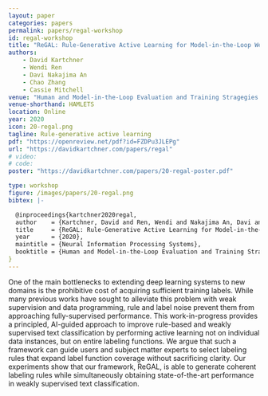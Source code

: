 ```yaml
---
layout: paper
categories: papers
permalink: papers/regal-workshop
id: regal-workshop
title: "ReGAL: Rule-Generative Active Learning for Model-in-the-Loop Weak Supervision"
authors:
    - David Kartchner
    - Wendi Ren
    - Davi Nakajima An
    - Chao Zhang
    - Cassie Mitchell
venue: "Human and Model-in-the-Loop Evaluation and Training Stragegies Workshop, NeurIPS"
venue-shorthand: HAMLETS
location: Online
year: 2020
icon: 20-regal.png
tagline: Rule-generative active learning
pdf: "https://openreview.net/pdf?id=FZDPu3JLEPg"
url: "https://davidkartchner.com/papers/regal"
# video: 
# code: 
poster: "https://davidkartchner.com/papers/20-regal-poster.pdf"

type: workshop
figure: /images/papers/20-regal.png
bibtex: |-

  @inproceedings{kartchner2020regal,
  author    = {Kartchner, David and Ren, Wendi and Nakajima An, Davi and Zhang, Chao and Mitchell, Cassie},
  title     = {ReGAL: Rule-Generative Active Learning for Model-in-the-Loop Weak Supervision},
  year      = {2020},
  maintitle = {Neural Information Processing Systems},
  booktitle = {Human and Model-in-the-Loop Evaluation and Training Stragegies Workshop},
}
---
```


One of the main bottlenecks to extending deep learning systems to new domains is the prohibitive cost of acquiring sufficient training labels.  While many previous works have sought to alleviate this problem with weak supervision and data programming, rule and label noise prevent them from approaching fully-supervised performance. This work-in-progress provides a principled, AI-guided approach to improve rule-based and weakly supervised text classification by performing active learning not on individual data instances, but on entire labeling functions.  We argue that such a framework can guide users and subject matter experts to select labeling rules that expand label function coverage without sacrificing clarity.  Our experiments show that our framework, ReGAL, is able to generate coherent labeling rules while simultaneously obtaining state-of-the-art performance in weakly supervised text classification. 
